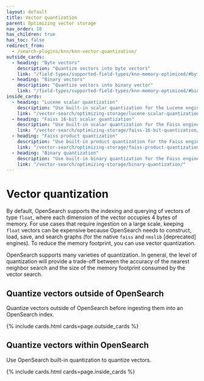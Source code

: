 ```yaml
---
layout: default
title: Vector quantization
parent: Optimizing vector storage
nav_order: 10
has_children: true
has_toc: false
redirect_from:
  - /search-plugins/knn/knn-vector-quantization/
outside_cards:
  - heading: "Byte vectors"
    description: "Quantize vectors into byte vectors"
    link: "/field-types/supported-field-types/knn-memory-optimized/#byte-vectors"
  - heading: "Binary vectors"
    description: "Quantize vectors into binary vector"
    link: "/field-types/supported-field-types/knn-memory-optimized/#binary-vectors"
inside_cards:
  - heading: "Lucene scalar quantization"
    description: "Use built-in scalar quantization for the Lucene engine"
    link: "/vector-search/optimizing-storage/lucene-scalar-quantization/"
  - heading: "Faiss 16-bit scalar quantization"
    description: "Use built-in scalar quantization for the Faiss engine"
    link: "/vector-search/optimizing-storage/faiss-16-bit-quantization/"
  - heading: "Faiss product quantization"
    description: "Use built-in product quantization for the Faiss engine"
    link: "/vector-search/optimizing-storage/faiss-product-quantization/"
  - heading: "Binary quantization"
    description: "Use built-in binary quantization for the Faiss engine"
    link: "/vector-search/optimizing-storage/binary-quantization/"
---
```


# Vector quantization

By default, OpenSearch supports the indexing and querying of vectors of type `float`, where each dimension of the vector occupies 4 bytes of memory. For use cases that require ingestion on a large scale, keeping `float` vectors can be expensive because OpenSearch needs to construct, load, save, and search graphs (for the native `faiss` and `nmslib` [deprecated] engines). To reduce the memory footprint, you can use vector quantization.

OpenSearch supports many varieties of quantization. In general, the level of quantization will provide a trade-off between the accuracy of the nearest neighbor search and the size of the memory footprint consumed by the vector search. 

## Quantize vectors outside of OpenSearch

Quantize vectors outside of OpenSearch before ingesting them into an OpenSearch index.

{% include cards.html cards=page.outside_cards %}

## Quantize vectors within OpenSearch

Use OpenSearch built-in quantization to quantize vectors.

{% include cards.html cards=page.inside_cards %}